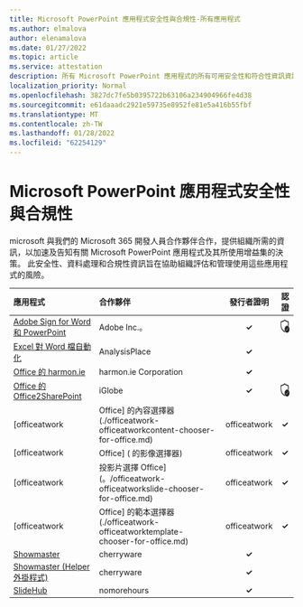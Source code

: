 ```yaml
---
title: Microsoft PowerPoint 應用程式安全性與合規性-所有應用程式
ms.author: elmalova
author: elenamalova
ms.date: 01/27/2022
ms.topic: article
ms.service: attestation
description: 所有 Microsoft PowerPoint 應用程式的所有可用安全性和符合性資訊資訊。
localization_priority: Normal
ms.openlocfilehash: 3827dc7fe5b0395722b63106a234904966fe4d38
ms.sourcegitcommit: e61daaadc2921e59735e8952fe81e5a416b55fbf
ms.translationtype: MT
ms.contentlocale: zh-TW
ms.lasthandoff: 01/28/2022
ms.locfileid: "62254129"
---
```

# <a name="microsoft-powerpoint-apps-security-and-compliance"></a>Microsoft PowerPoint 應用程式安全性與合規性

microsoft 與我們的 Microsoft 365 開發人員合作夥伴合作，提供組織所需的資訊，以加速及告知有關 Microsoft PowerPoint 應用程式及其所使用增益集的決策。 此安全性、資料處理和合規性資訊旨在協助組織評估和管理使用這些應用程式的風險。

| **應用程式** | **合作夥伴** | **發行者證明** | **認證** |
|:--------|:------------|:----------------------:|:-------------:|
| [Adobe Sign for Word 和 PowerPoint](./adobe-inc-sign-for-word-and-powerpoint.md) | Adobe Inc.。 | **✓** | <img alt="Certified application badge" src="../media/certified-badge.png" height="25" width="25" /> |
| [Excel 對 Word 檔自動化](./analysisplace-excel-to-word-document-automation.md) | AnalysisPlace | **✓** |  |
| [Office 的 harmon.ie](./harmonie-corporation-for-office.md) | harmon.ie Corporation | **✓** |  |
| [Office 的 Office2SharePoint](./iglobe-office2sharepoint-for-office.md) | iGlobe | **✓** | <img alt="Certified application badge" src="../media/certified-badge.png" height="25" width="25" /> |
| [officeatwork | Office] 的內容選擇器 (./officeatwork-officeatworkcontent-chooser-for-office.md)  | officeatwork | **✓** | <img alt="Certified application badge" src="../media/certified-badge.png" height="25" width="25" /> |
| [officeatwork | Office] ( 的影像選擇器)  | officeatwork | **✓** | <img alt="Certified application badge" src="../media/certified-badge.png" height="25" width="25" /> |
| [officeatwork | 投影片選擇 Office] (。/officeatwork-officeatworkslide-chooser-for-office.md)  | officeatwork | **✓** | <img alt="Certified application badge" src="../media/certified-badge.png" height="25" width="25" /> |
| [officeatwork | Office] 的範本選擇器 (./officeatwork-officeatworktemplate-chooser-for-office.md)  | officeatwork | **✓** | <img alt="Certified application badge" src="../media/certified-badge.png" height="25" width="25" /> |
| [Showmaster](./cherryware-showmaster.md) | cherryware | **✓** |  |
| [Showmaster (Helper 外掛程式) ](./cherryware-showmaster-helper-plugin.md) | cherryware | **✓** |  |
| [SlideHub](./nomorehours-slidehub.md) | nomorehours | **✓** |  |
